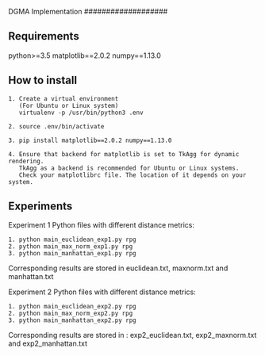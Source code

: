 DGMA Implementation
###################

Requirements
-------------
python>=3.5
matplotlib==2.0.2
numpy==1.13.0

How to install
--------------

    1. Create a virtual environment
       (For Ubuntu or Linux system)
       virtualenv -p /usr/bin/python3 .env

    2. source .env/bin/activate

    3. pip install matplotlib==2.0.2 numpy==1.13.0

    4. Ensure that backend for matplotlib is set to TkAgg for dynamic rendering.
       TkAgg as a backend is recommended for Ubuntu or Linux systems.
       Check your matplotlibrc file. The location of it depends on your system.

Experiments
-----------

Experiment 1 Python files with different distance metrics:

    1. python main_euclidean_exp1.py rpg
    2. python main_max_norm_exp1.py rpg
    3. python main_manhattan_exp1.py rpg

Corresponding results are stored in euclidean.txt, maxnorm.txt and manhattan.txt

Experiment 2 Python files with different distance metrics:

    1. python main_euclidean_exp2.py rpg
    2. python main_max_norm_exp2.py rpg
    3. python main_manhattan_exp2.py rpg

Corresponding results are stored in :
    exp2_euclidean.txt, exp2_maxnorm.txt and exp2_manhattan.txt
